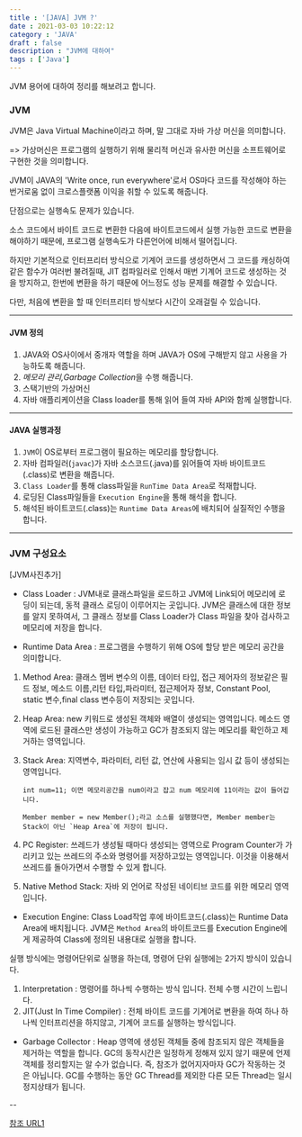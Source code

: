 ```yaml
---
title : '[JAVA] JVM ?'
date : 2021-03-03 10:22:12
category : 'JAVA'
draft : false
description : "JVM에 대하여"
tags : ['Java']
---
```


JVM 용어에 대하여 정리를 해보려고 합니다.


### JVM

JVM은 Java Virtual Machine이라고 하며, 말 그대로 자바 가상 머신을 의미합니다. 

=> 가상머신은 프로그램의 실행하기 위해 물리적 머신과 유사한 머신을 소프트웨어로 구현한 것을 의미합니다.

JVM이 JAVA의 'Write once, run everywhere'로서 OS마다 코드를 작성해야 하는 번거로움 없이 크로스플랫폼 이익을 취할 수 있도록 해줍니다.

단점으로는 실행속도 문제가 있습니다. 

소스 코드에서 바이트 코드로 변환한 다음에 바이트코드에서 실행 가능한 코드로 변환을 해야하기 때문에, 프로그램 실행속도가 다른언어에 비해서 떨어집니다. 

하지만 기본적으로 인터프리터 방식으로 기계어 코드를 생성하면서 그 코드를 캐싱하여 같은 함수가 여러번 불려질때, JIT 컴파일러로 인해서 매번 기계어 코드로 생성하는 것을 방지하고, 한번에 변환을 하기 때문에 어느정도 성능 문제를 해결할 수 있습니다. 

다만, 처음에 변환을 할 때 인터프리터 방식보다 시간이 오래걸릴 수 있습니다.


---

#### JVM 정의

1. JAVA와 OS사이에서 중개자 역할을 하며 JAVA가 OS에 구해받지 않고 사용을 가능하도록 해줍니다.
2. *메모리 관리,Garbage Collection*을 수행 해줍니다.
3. 스택기반의 가상머신
4. 자바 애플리케이션을 Class loader를 통해 읽어 들여 자바 API와 함께 실행합니다.


---

#### JAVA 실행과정

1. `JVM`이 OS로부터 프로그램이 필요하는 메모리를 할당합니다.
2. 자바 컴파일러(`javac`)가 자바 소스코드(.java)를 읽어들여 자바 바이트코드(.class)로 변환을 해줍니다.
3. `Class Loader`를 통해 class파일을 `RunTime Data Area`로 적재합니다.
4. 로딩된 Class파일들을 `Execution Engine`을 통해 해석을 합니다.
5. 해석된 바이트코드(.class)는 `Runtime Data Areas`에 배치되어 실질적인 수행을 합니다.

---

### JVM 구성요소

[JVM사진추가]


* Class Loader : JVM내로 클래스파일을 로드하고 JVM에 Link되어 메모리에 로딩이 되는데, 동적 클래스 로딩이 이루어지는 곳입니다.
JVM은 클래스에 대한 정보를 알지 못하여서, 그 클래스 정보를 Class Loader가 Class 파일을 찾아 검사하고 메모리에 저장을 합니다.

* Runtime Data Area : 프로그램을 수행하기 위해 OS에 할당 받은 메모리 공간을 의미합니다.
  
 1. Method Area: 클래스 멤버 변수의 이름, 데이터 타입, 접근 제어자의 정보같은 필드 정보, 메소드 이름,리턴 타입,파라미터, 접근제어자 정보, Constant Pool, static 변수,final class 변수등이 저장되는 곳입니다.
   
 2. Heap Area: new 키워드로 생성된 객체와 배열이 생성되는 영역입니다. 메소드 영역에 로드된 클래스만 생성이 가능하고 GC가 참조되지 않는 메모리를 확인하고 제거하는 영역입니다.
   
 3. Stack Area: 지역변수, 파라미터, 리턴 값, 연산에 사용되는 임시 값 등이 생성되는 영역입니다.
        
        int num=11; 이면 메모리공간을 num이라고 잡고 num 메모리에 11이라는 값이 들어갑니다.
        
        Member member = new Member();라고 소스를 실행했다면, Member member는 Stack이 아닌 `Heap Area`에 저장이 됩니다.

 4. PC Register: 쓰레드가 생성될 때마다 생성되는 영역으로 Program Counter가 가리키고 있는 쓰레드의 주소와 명령어를 저장하고있는 영역입니다.
 이것을 이용해서 쓰레드를 돌아가면서 수행할 수 있게 합니다.

 5. Native Method Stack: 자바 외 언어로 작성된 네이티브 코드를 위한 메모리 영역입니다.
    
* Execution Engine: Class Load작업 후에 바이트코드(.class)는 Runtime Data Area에 배치됩니다. JVM은 `Method Area`의 바이트코드를 Execution Engine에게 제공하여 Class에 정의된 내용대로 실행을 합니다.

실행 방식에는 명령어단위로 실행을 하는데, 명령어 단위 실행에는 2가지 방식이 있습니다.

1) Interpretation : 명령어를 하나씩 수행하는 방식 입니다. 전체 수행 시간이 느립니다.
2) JIT(Just In Time Compiler) : 전체 바이트 코드를 기계어로 변환을 하여 하나 하나씩 인터프리션을 하지않고, 기계어 코드를 실행하는 방식입니다.


* Garbage Collector : Heap 영역에 생성된 객체들 중에 참조되지 않은 객체들을 제거하는 역할을 합니다. GC의 동작시간은 일정하게 정해져 있지 않기 때문에 언제 객체를 정리할지는 알 수가 없습니다. 즉, 참조가 없어지자마자 GC가 작동하는 것은 아닙니다. GC를 수행하는 동안 GC Thread를 제외한 다른 모든 Thread는 일시정지상태가 됩니다. 



--

[참조 URL1](https://jeong-pro.tistory.com/148)